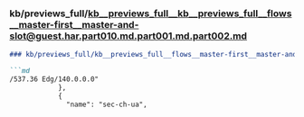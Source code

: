 ### kb/previews_full/kb__previews_full__kb__previews_full__flows__master-first__master-and-slot@guest.har.part010.md.part001.md.part002.md

```md
### kb/previews_full/kb__previews_full__flows__master-first__master-and-slot@guest.har.part010.md.part001.md (part 002)

```md
/537.36 Edg/140.0.0.0"
            },
            {
              "name": "sec-ch-ua",
          
```

```

```
